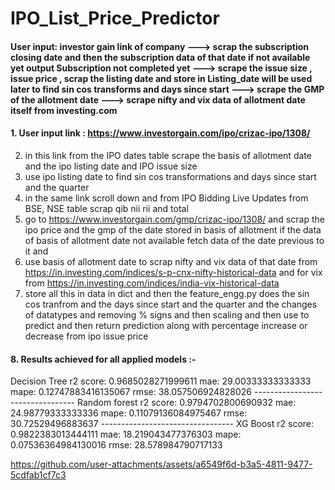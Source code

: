 # IPO_List_Price_Predictor


####  User input: investor gain link of company ---> scrap the subscription closing date and then the subscription data of that date if not available yet output Subscription not completed yet ---> scrape the issue size , issue price , scrap the listing date and store in Listing_date will be used later to find sin cos transforms and days since start ---> scrape the GMP of the  allotment date ---> scrape nifty and vix data of allotment date itself from investing.com 


#### 1. User input link : https://www.investorgain.com/ipo/crizac-ipo/1308/
2. in this link from the <ipo name> IPO dates table scrape the basis of allotment date and the ipo listing date and IPO issue size
3. use ipo listing date to find sin cos transformations and days since start and the quarter 
4. in the same link scroll down and from IPO Bidding Live Updates from BSE, NSE table scrap qib nii rii and total 
5. go to https://www.investorgain.com/gmp/crizac-ipo/1308/ and scrap the ipo price and the gmp of the date stored in basis of allotment if the data of basis of allotment date not available fetch data of the date previous to it and 
6. use basis of allotment date to scrap nifty and vix data of that date from https://in.investing.com/indices/s-p-cnx-nifty-historical-data and for vix from https://in.investing.com/indices/india-vix-historical-data
7. store all this in data in dict and then the feature_engg.py does the sin cos tranfrom and the days since start and the quarter and the changes of datatypes and removing % signs and then scaling and then use to predict and then return prediction along with percentage increase or decrease from ipo issue price
#### 8. Results achieved for all applied models :-
   Decision Tree 
    r2 score: 0.9685028271999611
    mae: 29.00333333333333
    mape: 0.12747883416135067
    rmse: 38.057506924828026
    ---------------------------------
    Random forest 
    r2 score: 0.9794702800690932
    mae: 24.98779333333336
    mape: 0.11079136084975467
    rmse: 30.72529496883637
    ---------------------------------
     XG Boost 
    r2 score: 0.9822383013444111
    mae: 18.219043477376303
    mape: 0.07536364984130016
    rmse: 28.578984790717133


https://github.com/user-attachments/assets/a6549f6d-b3a5-4811-9477-5cdfab1cf7c3

